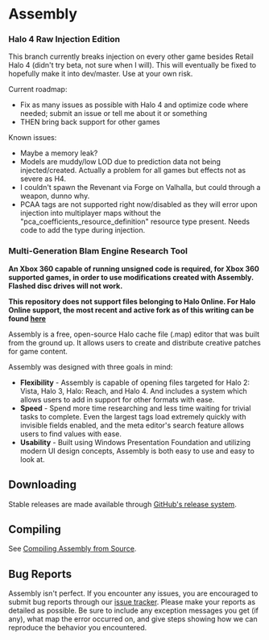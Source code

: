 # Assembly

### Halo 4 Raw Injection Edition ###

This branch currently breaks injection on every other game besides Retail Halo 4 (didn't try beta, not sure when I will). This will eventually be fixed to hopefully make it into dev/master. Use at your own risk.

Current roadmap:

* Fix as many issues as possible with Halo 4 and optimize code where needed; submit an issue or tell me about it or something
* THEN bring back support for other games

Known issues:

* Maybe a memory leak?
* Models are muddy/low LOD due to prediction data not being injected/created. Actually a problem for all games but effects not as severe as H4.
* I couldn't spawn the Revenant via Forge on Valhalla, but could through a weapon, dunno why.
* PCAA tags are not supported right now/disabled as they will error upon injection into multiplayer maps without the "pca_coefficients_resource_definition" resource type present. Needs code to add the type during injection.

### Multi-Generation Blam Engine Research Tool ###

__An Xbox 360 capable of running unsigned code is required, for Xbox 360 supported games, in order to use modifications created with Assembly. Flashed disc drives will not work.__

__This repository does not support files belonging to Halo Online. For Halo Online support, the most recent and active fork as of this writing can be found [here](https://github.com/Lord-Zedd/Assembly)__

Assembly is a free, open-source Halo cache file (.map) editor that was built from the ground up. It allows users to create and distribute creative patches for game content.

Assembly was designed with three goals in mind: 

* __Flexibility__ - Assembly is capable of opening files targeted for Halo 2: Vista, Halo 3, Halo: Reach, and Halo 4. And includes a system which allows users to add in support for other formats with ease.
* __Speed__ - Spend more time researching and less time waiting for trivial tasks to complete. Even the largest tags load extremely quickly with invisible fields enabled, and the meta editor's search feature allows users to find values with ease.
* __Usability__ - Built using Windows Presentation Foundation and utilizing modern UI design concepts, Assembly is both easy to use and easy to look at.

## Downloading ##

Stable releases are made available through [GitHub's release system](https://github.com/XboxChaos/Assembly/releases).

## Compiling ##

See [Compiling Assembly from Source](https://github.com/XboxChaos/Assembly/wiki/Compiling-from-Source).

## Bug Reports ##

Assembly isn't perfect. If you encounter any issues, you are encouraged to submit bug reports through our [issue tracker](https://github.com/XboxChaos/Assembly/issues/new). Please make your reports as detailed as possible. Be sure to include any exception messages you get (if any), what map the error occurred on, and give steps showing how we can reproduce the behavior you encountered.

